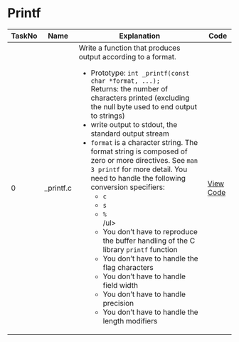 <h1> Printf </h1>

| TaskNo | Name | Explanation | Code |
|--------|--------|--------|--------|
| 0 | _printf.c | Write a function that produces output according to a format.<ul> <li> Prototype: `int _printf(const char *format, ...);`</li>Returns: the number of characters printed (excluding the null byte used to end output to strings)</li><li> write output to stdout, the standard output stream</li><li> `format` is a character string. The format string is composed of zero or more directives. See `man 3 printf` for more detail. You need to handle the following conversion specifiers:<ul><li> `c` </li><li> `s` </li><li> `%` </li>/ul></li><li> You don’t have to reproduce the buffer handling of the C library `printf` function</li><li> You don’t have to handle the flag characters</li><li> You don’t have to handle field width</li><li> You don’t have to handle precision</li><li> You don’t have to handle the length modifiers</li></ul> | <a href = "https://github.com/shukriosman/printf/blob/tindi/_printf.c"> View Code </a> |
